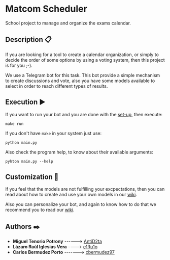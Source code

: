 # Matcom Scheduler
School project to manage and organize the exams calendar.

## Description 📋
If you are looking for a tool to create a calendar organization, or simply to decide the order of some options by using a voting system, then this project is for you ;-).

We use a Telegram bot for this task. This bot provide a simple mechanism to create discussions and vote, also you have some models available to select in order to reach different types of results.

## Execution ▶️
If you want to run your bot and you are done with the [set-up](https://github.com/2kodevs/matcom_scheduler/wiki/Setting-up), then execute:
```
make run
```
If you don't have `make` in your system just use:
```
python main.py
```
Also check the program help, to know about their available arguments:
```
pyhton main.py --help
```

## Customization 🔧
If you feel that the models are not fulfilling your excpectations, then you can read about how to create and use your own models in our [wiki](https://github.com/2kodevs/matcom_scheduler/wiki/Model).

Also you can personalize your bot, and again to know how to do that we recommend you to read our [wiki](https://github.com/2kodevs/matcom_scheduler/wiki/Introduction-to-the-bot#handlers).

## Authors ✒️

- **Miguel Tenorio Potrony** ------> [AntiD2ta](https://github.com/AntiD2ta)
- **Lázaro Raúl Iglesias Vera** ----> [e1Ru1o](https://github.com/e1Ru1o)
- **Carlos Bermudez Porto** -------> [cbermudez97](https://github.com/cbermudez97)
